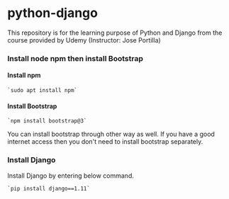 # python-django
This repository is for the learning purpose of Python and Django from the course provided by Udemy (Instructor: Jose Portilla)

### Install node npm then install Bootstrap
  #### Install npm
    `sudo apt install npm`

  #### Install Bootstrap
    `npm install bootstrap@3`

  You can install bootstrap through other way as well. If you have a good internet access then you don't need to install bootstrap separately. 

### Install Django
Install Django by entering below command.

    `pip install django==1.11`
